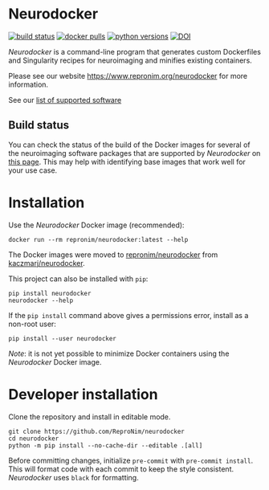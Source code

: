 # Neurodocker

[![build status](https://github.com/ReproNim/neurodocker/actions/workflows/pull-request.yml/badge.svg)](https://github.com/ReproNim/neurodocker/actions/workflows/pull-request.yml)
[![docker pulls](https://img.shields.io/docker/pulls/repronim/neurodocker.svg)](https://hub.docker.com/r/repronim/neurodocker/)
[![python versions](https://img.shields.io/pypi/pyversions/neurodocker.svg)](https://pypi.org/project/neurodocker/)
[![DOI](https://zenodo.org/badge/88654995.svg)](https://zenodo.org/badge/latestdoi/88654995)

_Neurodocker_ is a command-line program that generates custom Dockerfiles and Singularity recipes for neuroimaging and minifies existing containers.

Please see our website https://www.repronim.org/neurodocker for more information.

See our [list of supported software](https://www.repronim.org/neurodocker/user_guide/examples.html#supported-software)

## Build status

You can check the status of the build of the Docker images
for several of the neuroimaging software packages that are supported by _Neurodocker_
on [this page](https://github.com/ReproNim/neurodocker/blob/test_docker_build/docs/README.md). This may help with identifying base images that work well for your
use case.

# Installation

Use the _Neurodocker_ Docker image (recommended):

```shell
docker run --rm repronim/neurodocker:latest --help
```

The Docker images were moved to [repronim/neurodocker](https://hub.docker.com/r/repronim/neurodocker) from [kaczmarj/neurodocker](https://hub.docker.com/r/kaczmarj/neurodocker).


This project can also be installed with `pip`:

```shell
pip install neurodocker
neurodocker --help
```

If the `pip install` command above gives a permissions error, install as a non-root user:

```shell
pip install --user neurodocker
```

_Note_: it is not yet possible to minimize Docker containers using the _Neurodocker_ Docker image.


# Developer installation

Clone the repository and install in editable mode.

```
git clone https://github.com/ReproNim/neurodocker
cd neurodocker
python -m pip install --no-cache-dir --editable .[all]
```

Before committing changes, initialize `pre-commit` with `pre-commit install`. This will format code with each commit to keep the style consistent. _Neurodocker_ uses `black` for formatting.
